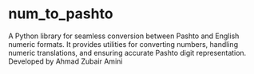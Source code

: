 # num_to_pashto
A Python library for seamless conversion between Pashto and English numeric formats. It provides utilities for converting numbers, handling numeric translations, and ensuring accurate Pashto digit representation. Developed by Ahmad Zubair Amini
